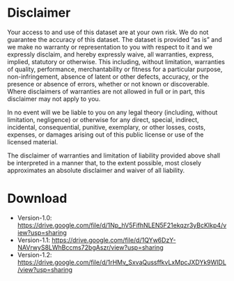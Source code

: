 # Disclaimer
Your access to and use of this dataset are at your own risk. We do not guarantee the accuracy of this dataset. The dataset is provided “as is” and we make no warranty or representation to you with respect to it and we expressly disclaim, and hereby expressly waive, all warranties, express, implied, statutory or otherwise. This including, without limitation, warranties of quality, performance, merchantability or fitness for a particular purpose, non-infringement, absence of latent or other defects, accuracy, or the presence or absence of errors, whether or not known or discoverable. Where disclaimers of warranties are not allowed in full or in part, this disclaimer may not apply to you.

In no event will we be liable to you on any legal theory (including, without limitation, negligence) or otherwise for any direct, special, indirect, incidental, consequential, punitive, exemplary, or other losses, costs, expenses, or damages arising out of this public license or use of the licensed material.

The disclaimer of warranties and limitation of liability provided above shall be interpreted in a manner that, to the extent possible, most closely approximates an absolute disclaimer and waiver of all liability.

# Download

- Version-1.0: https://drive.google.com/file/d/1Np_hV5FifhNLEN5F21ekqzr3yBcKIkp4/view?usp=sharing
- Version-1.1: https://drive.google.com/file/d/1QYw6DzY-NAVrwyS8LWhBccms72bgAszr/view?usp=sharing
- Version-1.2: https://drive.google.com/file/d/1rHMv_SxvaQussffkvLxMpcJXDYk9WIDL/view?usp=sharing
